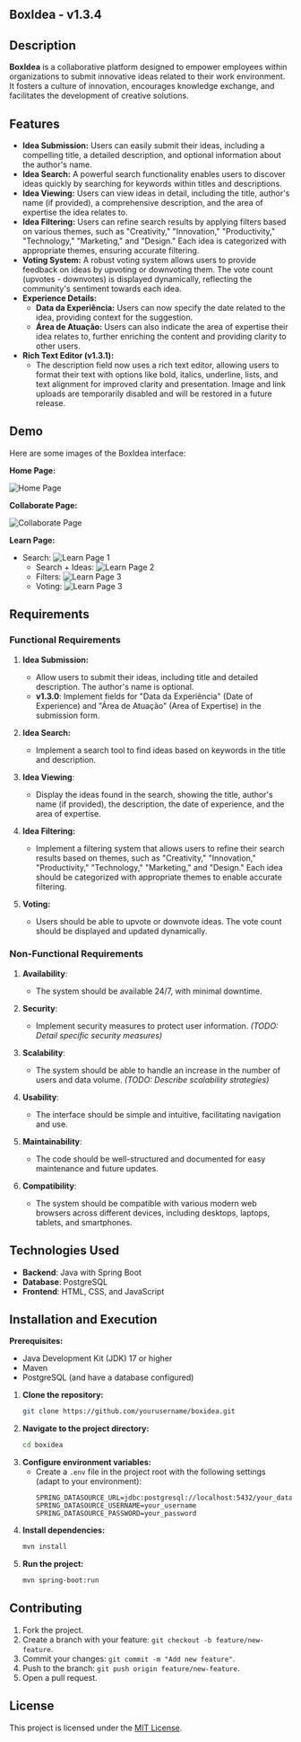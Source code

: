 ## BoxIdea - v1.3.4

## Description

**BoxIdea** is a collaborative platform designed to empower employees within organizations to submit innovative ideas related to their work environment. It fosters a culture of innovation, encourages knowledge exchange, and facilitates the development of creative solutions.

## Features

* **Idea Submission:** Users can easily submit their ideas, including a compelling title, a detailed description, and optional information about the author's name.
* **Idea Search:** A powerful search functionality enables users to discover ideas quickly by searching for keywords within titles and descriptions.
* **Idea Viewing:** Users can view ideas in detail, including the title, author's name (if provided), a comprehensive description, and the area of expertise the idea relates to.
* **Idea Filtering:** Users can refine search results by applying filters based on various themes, such as "Creativity," "Innovation," "Productivity," "Technology," "Marketing," and "Design."  Each idea is categorized with appropriate themes, ensuring accurate filtering.
* **Voting System:** A robust voting system allows users to provide feedback on ideas by upvoting or downvoting them. The vote count (upvotes - downvotes) is displayed dynamically, reflecting the community's sentiment towards each idea. 
* **Experience Details:**
    * **Data da Experiência:** Users can now specify the date related to the idea, providing context for the suggestion.
    * **Área de Atuação:** Users can also indicate the area of expertise their idea relates to, further enriching the content and providing clarity to other users.
* **Rich Text Editor (v1.3.1):**
    * The description field now uses a rich text editor, allowing users to format their text with options like bold, italics, underline, lists, and text alignment for improved clarity and presentation.  Image and link uploads are temporarily disabled and will be restored in a future release.

## Demo

Here are some images of the BoxIdea interface:

**Home Page:**

![Home Page](/frontend/images/readme/preview-home.png)

**Collaborate Page:**

![Collaborate Page](/frontend/images/readme/preview-contribuir.png)

**Learn Page:**

* Search:
![Learn Page 1](/frontend/images/readme/preview-learn-1.png)
    * Search + Ideas:
    ![Learn Page 2](/frontend/images/readme/preview-learn-2.png)
    * Filters:
    ![Learn Page 3](/frontend/images/readme/preview-learn-3.png)
    * Voting:
    ![Learn Page 3](/frontend/images/readme/voting-demo.gif)

## Requirements

### Functional Requirements

1. **Idea Submission:**
   - Allow users to submit their ideas, including title and detailed description. The author's name is optional.
   - **v1.3.0**: Implement fields for "Data da Experiência" (Date of Experience) and "Área de Atuação" (Area of Expertise) in the submission form.

2. **Idea Search:**
   - Implement a search tool to find ideas based on keywords in the title and description.

3. **Idea Viewing**:
   - Display the ideas found in the search, showing the title, author's name (if provided), the description, the date of experience, and the area of expertise.

4. **Idea Filtering:**
   - Implement a filtering system that allows users to refine their search results based on themes, such as "Creativity," "Innovation," "Productivity," "Technology," "Marketing," and "Design." Each idea should be categorized with appropriate themes to enable accurate filtering.

5. **Voting:** 
   - Users should be able to upvote or downvote ideas.  The vote count should be displayed and updated dynamically.

### Non-Functional Requirements

1. **Availability**:
   - The system should be available 24/7, with minimal downtime.

2. **Security**:
   - Implement security measures to protect user information. *(TODO: Detail specific security measures)*

3. **Scalability**:
   - The system should be able to handle an increase in the number of users and data volume. *(TODO: Describe scalability strategies)*

4. **Usability**:
   - The interface should be simple and intuitive, facilitating navigation and use.

5. **Maintainability**:
   - The code should be well-structured and documented for easy maintenance and future updates.

6. **Compatibility**:
    - The system should be compatible with various modern web browsers across different devices, including desktops, laptops, tablets, and smartphones.


## Technologies Used

- **Backend**: Java with Spring Boot
- **Database**: PostgreSQL
- **Frontend**: HTML, CSS, and JavaScript


## Installation and Execution

**Prerequisites:**

- Java Development Kit (JDK) 17 or higher
- Maven
- PostgreSQL (and have a database configured)

1. **Clone the repository:**
   ```bash
   git clone https://github.com/yourusername/boxidea.git 
   ```
2. **Navigate to the project directory:**
   ```bash
   cd boxidea
   ```
3. **Configure environment variables:**
   - Create a `.env` file in the project root with the following settings (adapt to your environment):
     ```
     SPRING_DATASOURCE_URL=jdbc:postgresql://localhost:5432/your_database_name
     SPRING_DATASOURCE_USERNAME=your_username
     SPRING_DATASOURCE_PASSWORD=your_password
     ```
4. **Install dependencies:**
   ```bash
   mvn install
   ```
5. **Run the project:**
   ```bash
   mvn spring-boot:run
   ```

## Contributing

1. Fork the project.
2. Create a branch with your feature: `git checkout -b feature/new-feature`.
3. Commit your changes: `git commit -m "Add new feature"`.
4. Push to the branch: `git push origin feature/new-feature`.
5. Open a pull request.


## License

This project is licensed under the [MIT License](LICENSE).
